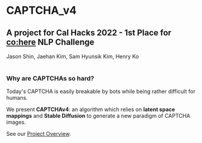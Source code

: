 # CAPTCHA_v4
## A project for Cal Hacks 2022 - 1st Place for [co:here](https://cohere.ai/) NLP Challenge
Jason Shin, Jaehan Kim, Sam Hyunsik Kim, Henry Ko
<br/>
<br/>

### Why are CAPTCHAs so hard? 
Today's CAPTCHA is easily breakable by bots while being rather difficult for humans. 

We present **CAPTCHAv4**: an algorithm which relies on **latent space mappings** and **Stable Diffusion** to generate a new paradigm of CAPTCHA images.


See our [Project Overview](https://docs.google.com/presentation/d/1zOR-NSzkrreDXjFbpJCGdIAEKUZLs6rFvFbltQuNXa4/edit#slide=id.g16a1048099d_0_479).
